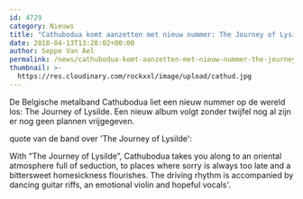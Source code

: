 ```yaml
---
id: 4729
category: Nieuws
title: "Cathubodua komt aanzetten met nieuw nummer: The Journey of Lysilde"
date: 2018-04-13T13:28:02+00:00
author: Seppe Van Ael
permalink: /news/cathubodua-komt-aanzetten-met-nieuw-nummer-the-journey-of-lysilde/
thumbnail: >-
  https://res.cloudinary.com/rockxxl/image/upload/cathud.jpg
---
```

De Belgische metalband Cathubodua liet een nieuw nummer op de wereld los: The Journey of Lysilde. Een nieuw album volgt zonder twijfel nog al zijn er nog geen plannen vrijgegeven.

quote van de band over 'The Journey of Lysilde':

With &#8220;The Journey of Lysilde&#8221;, Cathubodua takes you along to an oriental atmosphere full of seduction, to places where sorry is always too late and a bittersweet homesickness flourishes. The driving rhythm is accompanied by dancing guitar riffs, an emotional violin and hopeful vocals'.
